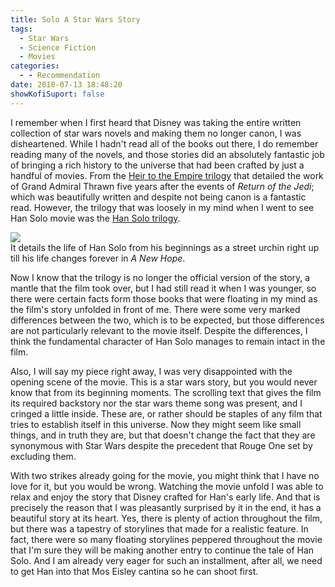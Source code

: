 ```yaml
---
title: Solo A Star Wars Story
tags:
  - Star Wars
  - Science Fiction
  - Movies
categories:
  - - Recommendation
date: 2018-07-13 18:48:20
showKofiSuport: false
---
```


I remember when I first heard that Disney was taking the entire written collection of star wars novels and making them no longer canon, I was disheartened.  While I hadn't read all of the books out there, I do remember reading many of the novels, and those stories did an absolutely fantastic job of bringing a rich history to the universe that had been crafted by just a handful of movies.  From the [Heir to the Empire trilogy](https://en.wikipedia.org/wiki/Thrawn_trilogy) that detailed the work of Grand Admiral Thrawn five years after the events of _Return of the Jedi_; which was beautifully written and despite not being canon is a fantastic read.  However, the trilogy that was loosely in my mind when I went to see Han Solo movie was the [Han Solo trilogy](https://en.wikipedia.org/wiki/The_Han_Solo_Trilogy).<!-- more --><div class="embedded-image-right">![](./han-solo.png)</div>  It details the life of Han Solo from his beginnings as a street urchin right up till his life changes forever in _A New Hope_.

Now I know that the trilogy is no longer the official version of the story, a mantle that the film took over, but I had still read it when I was younger, so there were certain facts form those books that were floating in my mind as the film's story unfolded in front of me.  There were some very marked differences between the two, which is to be expected, but those differences are not particularly relevant to the movie itself.  Despite the differences, I think the fundamental character of Han Solo manages to remain intact in the film.

Also, I will say my piece right away, I was very disappointed with the opening scene of the movie.  This is a star wars story, but you would never know that from its beginning moments.  The scrolling text that gives the film its required backstory nor the star wars theme song was present, and I cringed a little inside.  These are, or rather should be staples of any film that tries to establish itself in this universe.  Now they might seem like small things, and in truth they are, but that doesn't change the fact that they are synonymous with Star Wars despite the precedent that Rouge One set by excluding them.

With two strikes already going for the movie, you might think that I have no love for it, but you would be wrong.  Watching the movie unfold I was able to relax and enjoy the story that Disney crafted for Han's early life.  And that is precisely the reason that I was pleasantly surprised by it in the end, it has a beautiful story at its heart.  Yes, there is plenty of action throughout the film, but there was a tapestry of storylines that made for a realistic feature.  In fact, there were so many floating storylines peppered throughout the movie that I'm sure they will be making another entry to continue the tale of Han Solo.  And I am already very eager for such an installment, after all, we need to get Han into that Mos Eisley cantina so he can shoot first.